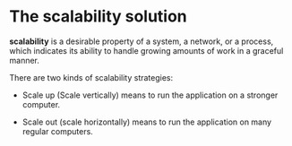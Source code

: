 # The scalability solution

__scalability__ is a desirable property of a system, a network, or a process, which indicates its ability to handle growing amounts of work in a graceful manner.


There are two kinds of scalability strategies:

* Scale up (Scale vertically) means to run the application on a stronger computer.

* Scale out (scale horizontally) means to run the application on many regular computers.